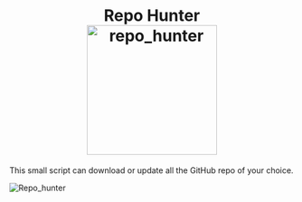 <h1 align="center">
Repo Hunter <br>
  <a href="https://github.com/iamthefrogy/repo_hunter"><img src="https://user-images.githubusercontent.com/8291014/186149820-3fc08382-0827-4bcf-84e9-37966da3a079.png" alt="repo_hunter" height=230px></a>
</h1>


This small script can download or update all the GitHub repo of your choice.

![Repo_hunter](https://user-images.githubusercontent.com/8291014/186148252-d7d2cdc3-689d-48db-9002-bb6ea316381b.png)


